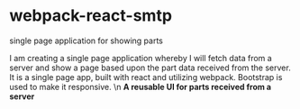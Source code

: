# webpack-react-smtp
single page application for showing parts

I am creating a single page application whereby I will fetch data from a server and show a page based upon the part data received from the server. 
It is a single page app, built with react and utilizing webpack.
Bootstrap is used to make it responsive. \n
**A reusable UI for parts received from a server**
